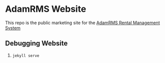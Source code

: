 # AdamRMS Website

This repo is the public marketing site for the [AdamRMS Rental Management System](https://github.com/bstudios/adam-rms)

## Debugging Website

1. `jekyll serve`